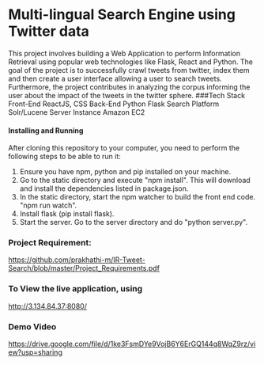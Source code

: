 # Multi-lingual Search Engine using Twitter data

This project involves building a Web Application to perform Information Retrieval using popular web technologies
like Flask, React and Python.
The goal of the project is to successfully crawl tweets from twitter, index them and then create a user interface allowing a user to search tweets. Furthermore, the project contributes in analyzing the corpus informing the user about the impact of the tweets in the twitter sphere.
###Tech Stack
Front-End	ReactJS, CSS
Back-End	Python Flask
Search Platform	Solr/Lucene
Server Instance	Amazon EC2

#### Installing and Running
After cloning this repository to your computer, you need to perform the following steps to be able to run it:
1) Ensure you have npm, python and pip installed on your machine.
2) Go to the static directory and execute "npm install".
This will download and install the dependencies listed in package.json.
3) In the static directory, start the npm watcher to build the front end code. "npm run watch".
4) Install flask (pip install flask).
5) Start the server. Go to the server directory and do "python server.py".

### Project Requirement:
https://github.com/prakhathi-m/IR-Tweet-Search/blob/master/Project_Requirements.pdf

### To View the live application, using
http://3.134.84.37:8080/

### Demo Video
https://drive.google.com/file/d/1ke3FsmDYe9VojB6Y6ErGQ144q8WqZ9rz/view?usp=sharing

